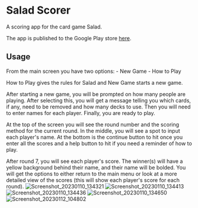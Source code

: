 # Salad Scorer

A scoring app for the card game Salad.

The app is published to the Google Play store [here](https://play.google.com/store/apps/details?id=com.fabelworks.salad_scorer).

## Usage

From the main screen you have two options:
    - New Game
    - How to Play

How to Play gives the rules for Salad and New Game starts a new game.

After starting a new game, you will be prompted on how many people are playing. After selecting this,
you will get a message telling you which cards, if any, need to be removed and how many decks to use.
Then you will need to enter names for each player. Finally, you are ready to play.

At the top of the screen you will see the round number and the scoring method for the current round.
In the middle, you will see a spot to input each player's name.
At the bottom is the continue button to hit once you enter all the scores and a help button to hit if you
need a reminder of how to play.

After round 7, you will see each player's score. The winner(s) will have a yellow background behind their name, and their name will be bolded.
You will get the options to either return to the main menu or look at a more detailed view of the scores
(this will show each player's score for each round).
![Screenshot_20230110_134321](https://user-images.githubusercontent.com/42120696/212190093-34e2fb73-159d-4b02-8f6c-dd80aab0ed00.png)
![Screenshot_20230110_134413](https://user-images.githubusercontent.com/42120696/212190135-c7eb41d0-ead0-4c97-b7ab-a7237a0f9b92.png)
![Screenshot_20230110_134436](https://user-images.githubusercontent.com/42120696/212190143-3c0d5d2f-1595-4137-9820-1ace146907f2.png)
![Screenshot_20230110_134650](https://user-images.githubusercontent.com/42120696/212190154-ac0d56db-c579-4732-90d6-dd0b6b5f6648.png)
![Screenshot_20230112_104802](https://user-images.githubusercontent.com/42120696/212190162-2a0a5b17-6aab-4c13-b597-cfa6c1723805.png)
